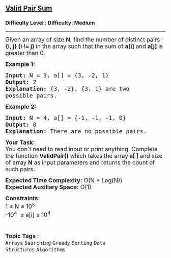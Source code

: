 <h2><a href="https://www.geeksforgeeks.org/problems/valid-pair-sum--141631/1?page=4&difficulty=Medium&status=unsolved&sortBy=submissions">Valid Pair Sum</a></h2><h3>Difficulty Level : Difficulty: Medium</h3><hr><div class="problems_problem_content__Xm_eO"><p><span style="font-size: 18px;">Given an array of size <strong>N</strong>, find the number of distinct pairs <strong>{i, j} (i != j)</strong>&nbsp;in the array such that the sum of <strong>a[i]</strong> and <strong>a[j]</strong> is greater than 0.</span></p>
<p><span style="font-size: 18px;"><strong>Example 1:</strong></span></p>
<pre><span style="font-size: 18px;"><strong>Input: </strong>N = 3, a[] = {3, -2, 1}</span>
<span style="font-size: 18px;"><strong>Output:</strong> 2</span>
<span style="font-size: 18px;"><strong>Explanation:</strong> {3, -2}, {3, 1} are two 
possible pairs.</span></pre>
<p><span style="font-size: 18px;"><strong>Example 2:</strong></span></p>
<pre><span style="font-size: 18px;"><strong>Input: </strong>N = 4, a[] = {-1, -1, -1, 0}</span>
<span style="font-size: 18px;"><strong>Output:</strong> 0
<strong>Explanation:</strong> There are no possible pairs.</span>
</pre>
<p><span style="font-size: 18px;"><strong>Your Task: </strong>&nbsp;<br>You don't need to read input or print anything. Complete the function <strong>ValidPair()</strong> which takes the array<strong> a[ ] </strong>and size of array <strong>N</strong> as input parameters and returns the count of such pairs.</span></p>
<p><span style="font-size: 18px;"><strong>Expected Time Complexity:</strong> O(N * Log(N))<br><strong>Expected Auxiliary Space:</strong> O(1)</span></p>
<p><span style="font-size: 18px;"><strong>Constraints:</strong><br>1 ≤ N ≤ 10<sup>5</sup>&nbsp;<br>-10<sup>4</sup>&nbsp; ≤ a[i] ≤ 10<sup>4</sup></span></p></div><br><p><span style=font-size:18px><strong>Topic Tags : </strong><br><code>Arrays</code>&nbsp;<code>Searching</code>&nbsp;<code>Greedy</code>&nbsp;<code>Sorting</code>&nbsp;<code>Data Structures</code>&nbsp;<code>Algorithms</code>&nbsp;